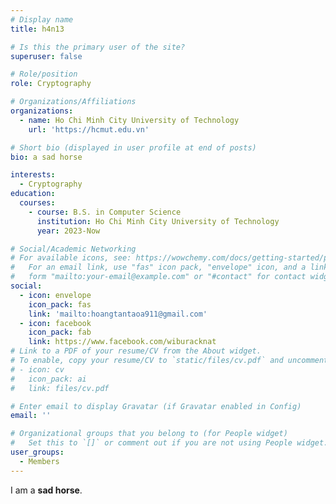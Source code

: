 ```yaml
---
# Display name
title: h4n13

# Is this the primary user of the site?
superuser: false

# Role/position
role: Cryptography

# Organizations/Affiliations
organizations:
  - name: Ho Chi Minh City University of Technology
    url: 'https://hcmut.edu.vn'

# Short bio (displayed in user profile at end of posts)
bio: a sad horse

interests:
  - Cryptography
education:
  courses:
    - course: B.S. in Computer Science
      institution: Ho Chi Minh City University of Technology
      year: 2023-Now

# Social/Academic Networking
# For available icons, see: https://wowchemy.com/docs/getting-started/page-builder/#icons
#   For an email link, use "fas" icon pack, "envelope" icon, and a link in the
#   form "mailto:your-email@example.com" or "#contact" for contact widget.
social:
  - icon: envelope
    icon_pack: fas
    link: 'mailto:hoangtantaoa911@gmail.com'
  - icon: facebook
    icon_pack: fab
    link: https://www.facebook.com/wiburacknat
# Link to a PDF of your resume/CV from the About widget.
# To enable, copy your resume/CV to `static/files/cv.pdf` and uncomment the lines below.
# - icon: cv
#   icon_pack: ai
#   link: files/cv.pdf

# Enter email to display Gravatar (if Gravatar enabled in Config)
email: ''

# Organizational groups that you belong to (for People widget)
#   Set this to `[]` or comment out if you are not using People widget.
user_groups:
  - Members
---
```


I am a **sad horse**.